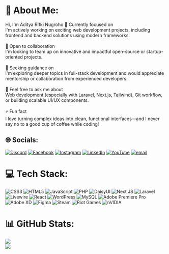 # 💫 About Me:
Hi, I'm Aditya Rifki Nugroho
🔭 Currently focused on<br>
I'm actively working on exciting web development projects, including frontend and backend solutions using modern frameworks.<br><br>👯 Open to collaboration<br>I'm looking to team up on innovative and impactful open-source or startup-oriented projects.<br><br>🤝 Seeking guidance on<br>I'm exploring deeper topics in full-stack development and would appreciate mentorship or collaboration from experienced developers.<br><br>💬 Feel free to ask me about<br>Web development (especially with Laravel, Next.js, Tailwind), Git workflow, or building scalable UI/UX components.<br><br>⚡ Fun fact<br>I love turning complex ideas into clean, functional interfaces—and I never say no to a good cup of coffee while coding!


## 🌐 Socials:
[![Discord](https://img.shields.io/badge/Discord-%237289DA.svg?logo=discord&logoColor=white)](https://discord.gg/adityarifki) [![Facebook](https://img.shields.io/badge/Facebook-%231877F2.svg?logo=Facebook&logoColor=white)](https://www.facebook.com/profile.php?id=100014439693338) [![Instagram](https://img.shields.io/badge/Instagram-%23E4405F.svg?logo=Instagram&logoColor=white)](https://instagram.com/adityarn_06) [![LinkedIn](https://img.shields.io/badge/LinkedIn-%230077B5.svg?logo=linkedin&logoColor=white)](https://www.linkedin.com/in/aditya-rifki-nugroho/) [![YouTube](https://img.shields.io/badge/YouTube-%23FF0000.svg?logo=YouTube&logoColor=white)](https://www.youtube.com/@adityarn_06) [![email](https://img.shields.io/badge/Email-D14836?logo=gmail&logoColor=white)](mailto:adityarifki.dev@gmail.com) 

# 💻 Tech Stack:
![CSS3](https://img.shields.io/badge/css3-%231572B6.svg?style=for-the-badge&logo=css3&logoColor=white) ![HTML5](https://img.shields.io/badge/html5-%23E34F26.svg?style=for-the-badge&logo=html5&logoColor=white) ![JavaScript](https://img.shields.io/badge/javascript-%23323330.svg?style=for-the-badge&logo=javascript&logoColor=%23F7DF1E) ![PHP](https://img.shields.io/badge/php-%23777BB4.svg?style=for-the-badge&logo=php&logoColor=white) ![DaisyUI](https://img.shields.io/badge/daisyui-5A0EF8?style=for-the-badge&logo=daisyui&logoColor=white) ![Next JS](https://img.shields.io/badge/Next-black?style=for-the-badge&logo=next.js&logoColor=white) ![Laravel](https://img.shields.io/badge/laravel-%23FF2D20.svg?style=for-the-badge&logo=laravel&logoColor=white) ![Livewire](https://img.shields.io/badge/livewire-%234e56a6.svg?style=for-the-badge&logo=livewire&logoColor=white) ![React](https://img.shields.io/badge/react-%2320232a.svg?style=for-the-badge&logo=react&logoColor=%2361DAFB) ![WordPress](https://img.shields.io/badge/WordPress-%23117AC9.svg?style=for-the-badge&logo=WordPress&logoColor=white) ![MySQL](https://img.shields.io/badge/mysql-4479A1.svg?style=for-the-badge&logo=mysql&logoColor=white) ![Adobe Premiere Pro](https://img.shields.io/badge/Adobe%20Premiere%20Pro-9999FF.svg?style=for-the-badge&logo=Adobe%20Premiere%20Pro&logoColor=white) ![Adobe XD](https://img.shields.io/badge/Adobe%20XD-470137?style=for-the-badge&logo=Adobe%20XD&logoColor=#FF61F6) ![Figma](https://img.shields.io/badge/figma-%23F24E1E.svg?style=for-the-badge&logo=figma&logoColor=white) ![Steam](https://img.shields.io/badge/steam-%23000000.svg?style=for-the-badge&logo=steam&logoColor=white) ![Riot Games](https://img.shields.io/badge/riotgames-D32936.svg?style=for-the-badge&logo=riotgames&logoColor=white) ![nVIDIA](https://img.shields.io/badge/nVIDIA-%2376B900.svg?style=for-the-badge&logo=nVIDIA&logoColor=white)
# 📊 GitHub Stats:
![](https://github-readme-stats.vercel.app/api?username=adityarifkidev&theme=radical&hide_border=false&include_all_commits=true&count_private=true)<br/>
![](https://nirzak-streak-stats.vercel.app/?user=adityarifkidev&theme=radical&hide_border=false)<br/>


<!-- Proudly created with GPRM ( https://gprm.itsvg.in ) -->
